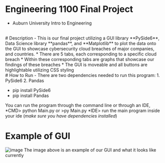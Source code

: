 # Engineering 1100 Final Project
* Auburn University Intro to Engineering
<br>
# Description
- This is our final project utilizing a GUI library **PySide6**, Data Science library **pandas**,
and **Matplotlib** to plot the data onto the GUI to showcase cybersecurity cloud breaches of 
major companies, and countries.
* There are 5 tabs, each corresponding to a specific cloud breach
* Within these corresponding tabs are graphs that showcase our findings of these breaches
* The GUI is moveable and all buttons are highlightable utilizing CSS styling
<br>
# How to Run
- There are two dependencies needed to run this program:
1. PySide6
2. Pandas

- pip install PySide6
- pip install Pandas

You can run the program through the command line or through an IDE,
*CMD> python Main.py or >py Main.py
*IDE> run the main program inside your ide (*make sure you have dependencies installed*)
<br>
# Example of GUI
![image](https://github.com/Jsprouse0/Engr-1100-Final-Project/assets/95829867/42516649-fc9d-434f-8d97-fe40ccf5e83c)
The image above is an example of our GUI and what it looks like currently
